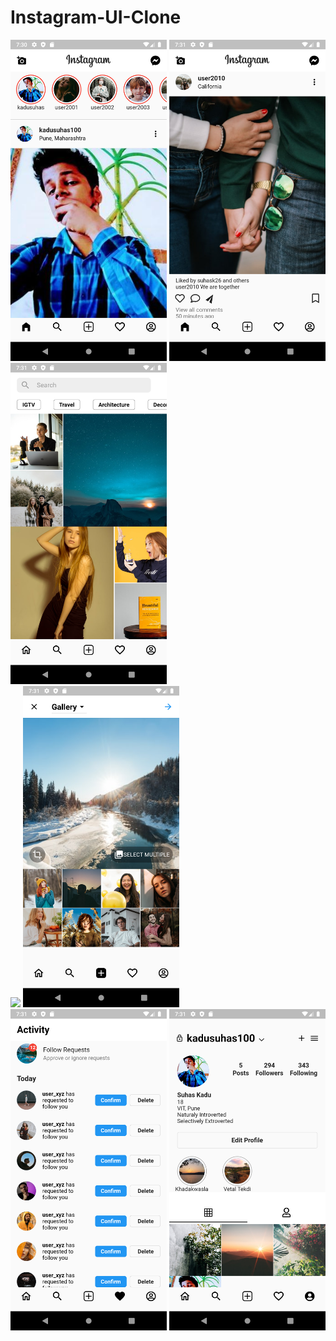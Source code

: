 # Instagram-UI-Clone

<img src="assets/screenshots/s1.png" width="250">       <img src="assets/screenshots/s2.png" width="250">      <img src="assets/screenshots/s3.png" width="250">      
<img src="assets/screenshots/Screenshot3.png" width="250">      <img src="assets/screenshots/s4.png" width="250">      <img src="assets/screenshots/s5.png" width="250">      <img src="assets/screenshots/s6.png" width="250">